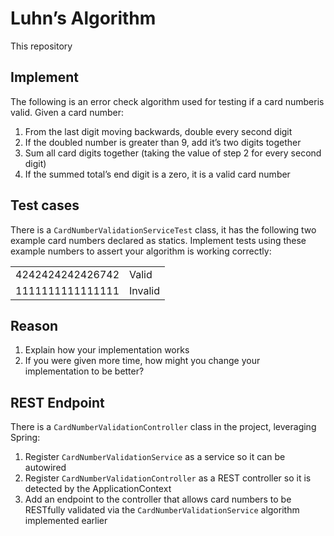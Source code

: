 # Luhn’s Algorithm

This repository 

## Implement

The following is an error check algorithm used for testing if a card numberis valid. Given a card number:

1. From the last digit moving backwards, double every second digit
2. If the doubled number is greater than 9, add it’s two digits together
3. Sum all card digits together (taking the value of step 2 for every second digit)
4. If the summed total’s end digit is a zero, it is a valid card number

## Test cases

There is a ```CardNumberValidationServiceTest``` class, it has the following two example card numbers declared as statics. Implement tests using these example numbers to assert your algorithm is working correctly:

<div style="text-align: center;">
    <table>
        <tr>
            <td>4242424242426742</td>
            <td>Valid</td>
        </tr>
        <tr>
            <td>1111111111111111</td>
            <td>Invalid</td>
        </tr>
    </table>
</div>

## Reason

1. Explain how your implementation works
2. If you were given more time, how might you change your implementation to be better?

## REST Endpoint

There is a ```CardNumberValidationController``` class in the project, leveraging Spring:

1. Register ```CardNumberValidationService``` as a service so it can be autowired
2. Register ```CardNumberValidationController``` as a REST controller so it is detected by the ApplicationContext
3. Add an endpoint to the controller that allows card numbers to be RESTfully validated via the ```CardNumberValidationService``` algorithm implemented earlier